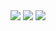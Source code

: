 <a href="https://github.com/ZaDarkSide"><img align="center" src="https://github-readme-stats.vercel.app/api?username=ZaDarkSide&include_all_commits=true&count_private=true&show_icons=true&theme=dracula" /></a>
<a href="https://github.com/ZaDarkSide"><img align="center" src="https://github-readme-stats.vercel.app/api/top-langs/?username=ZaDarkSide&langs_count=10&hide=GAP&layout=compact&theme=dracula" /></a>
<a href="https://github.com/ZaDarkSide/simpleStorage"><img align="center" src="https://github-readme-stats.vercel.app/api/pin/?username=ZaDarkSide&repo=simpleStorage&theme=dracula" /></a>
